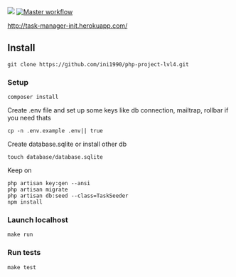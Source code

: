 <a href="https://codeclimate.com/github/ini1990/php-project-lvl4/maintainability"><img src="https://api.codeclimate.com/v1/badges/6076b3a9d718ceeca12c/maintainability" /></a>
[![Master workflow](https://github.com/ini1990/php-project-lvl4/workflows/Master%20workflow/badge.svg)](https://github.com/ini1990/php-project-lvl4/actions)

http://task-manager-init.herokuapp.com/

## Install
```
git clone https://github.com/ini1990/php-project-lvl4.git
```

### Setup
```
composer install
```
Create .env file and set up some keys like db connection, mailtrap, rollbar if you need thats
```
cp -n .env.example .env|| true
```

Create database.sqlite or install other db
```
touch database/database.sqlite
```
Keep on
```
php artisan key:gen --ansi
php artisan migrate
php artisan db:seed --class=TaskSeeder
npm install
```
### Launch localhost
```
make run
```

### Run tests
```
make test
```

